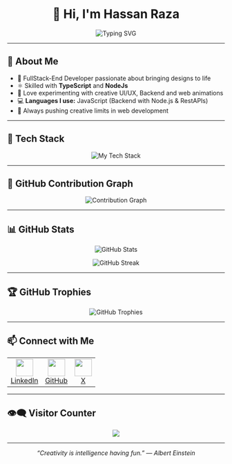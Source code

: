 <h1 align="center">👋 Hi, I'm Hassan Raza</h1>

<p align="center">
  <img src="https://readme-typing-svg.demolab.com?font=Fira+Code&size=24&pause=1000&color=61DAFB&width=435&lines=Front-End+Developer;Creative+Technologist;Learning+Backend+Development;I+Love+to+Code+%26+Create!" alt="Typing SVG" />
</p>

---

## 🧠 About Me  

- 🎨 FullStack-End Developer passionate about bringing designs to life  
- ⚛️ Skilled with **TypeScript** and **NodeJs**  
- 🧪 Love experimenting with creative UI/UX, Backend and web animations  
- 💻 **Languages I use:** JavaScript (Backend with Node.js & RestAPIs)  
- 🚀 Always pushing creative limits in web development  

---

## 🚀 Tech Stack  

<p align="center">
  <img src="https://skillicons.dev/icons?i=react,nextjs,js,html,css,tailwind,nodejs,express,mongodb,git,github,vscode,figma" alt="My Tech Stack" />
</p>

---

## 🐍 GitHub Contribution Graph  

<p align="center">
  <img src="https://github-readme-activity-graph.vercel.app/graph?username=Dev-HassanRaza&theme=react-dark&area=true" alt="Contribution Graph" />
</p>

---

## 📊 GitHub Stats  

<p align="center">
  <img src="https://github-readme-stats.vercel.app/api?username=Dev-HassanRaza&show_icons=true&theme=react&hide_border=true" alt="GitHub Stats" />
</p>

<p align="center">
  <img src="https://github-readme-streak-stats.herokuapp.com/?user=Dev-HassanRaza&theme=react&hide_border=true" alt="GitHub Streak" />
</p>

---

## 🏆 GitHub Trophies  

<p align="center">
  <img src="https://github-profile-trophy.vercel.app/?username=Dev-HassanRaza&theme=darkhub&no-frame=true&no-bg=true" alt="GitHub Trophies" />
</p>

---

## 📫 Connect with Me  


<table align="center">
  <tr>
    <td align="center">
      <a href="https://www.linkedin.com/in/murtaza54" target="_blank">
        <img src="https://cdn.jsdelivr.net/gh/devicons/devicon/icons/linkedin/linkedin-original.svg" width="40" height="40" />
        <br/>LinkedIn
      </a>
    </td>
    <td align="center">
      <a href="https://github.com/Dev-HassanRaza" target="_blank">
        <img src="https://cdn.jsdelivr.net/gh/devicons/devicon/icons/github/github-original.svg" width="40" height="40" />
        <br/>GitHub
      </a>
    </td>
    <td align="center">
      <a href="https://x.com/HassanRaza" target="_blank">
        <img src="https://cdn.jsdelivr.net/gh/devicons/devicon/icons/twitter/twitter-original.svg" width="40" height="40" />
        <br/>X
      </a>
    </td>
  </tr>
</table>

---

## 👁️‍🗨️ Visitor Counter  

<p align="center">
  <img src="https://komarev.com/ghpvc/?username=Dev-HassanRaza&style=for-the-badge&color=blue" />
</p>

---

<p align="center">
  <em>“Creativity is intelligence having fun.” — Albert Einstein</em>
</p>
